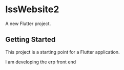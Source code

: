 # lssWebsite2

A new Flutter project.

## Getting Started

This project is a starting point for a Flutter application.

I am developing the erp front end
